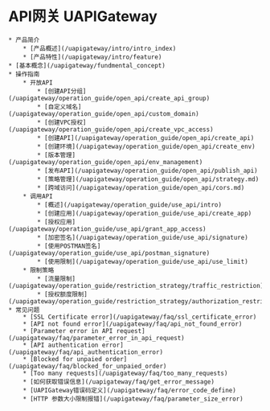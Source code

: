 # API网关 UAPIGateway
    
    * 产品简介
        * [产品概述](/uapigateway/intro/intro_index)
        * [产品特性](/uapigateway/intro/feature)
    * [基本概念](/uapigateway/fundmental_concept)
    * 操作指南
        * 开放API
            * [创建API分组](/uapigateway/operation_guide/open_api/create_api_group)
            * [自定义域名](/uapigateway/operation_guide/open_api/custom_domain)
            * [创建VPC授权](/uapigateway/operation_guide/open_api/create_vpc_access)
            * [创建API](/uapigateway/operation_guide/open_api/create_api)
            * [创建环境](/uapigateway/operation_guide/open_api/create_env)
            * [版本管理](/uapigateway/operation_guide/open_api/env_management)
            * [发布API](/uapigateway/operation_guide/open_api/publish_api)
            * [策略管理](/uapigateway/operation_guide/open_api/strategy.md)
            * [跨域访问](/uapigateway/operation_guide/open_api/cors.md)
        * 调用API
            * [概述](/uapigateway/operation_guide/use_api/intro)
            * [创建应用](/uapigateway/operation_guide/use_api/create_app)
            * [授权应用](/uapigateway/operation_guide/use_api/grant_app_access)
            * [加密签名](/uapigateway/operation_guide/use_api/signature)
            * [使用POSTMAN签名](/uapigateway/operation_guide/use_api/postman_signature)
            * [使用限制](/uapigateway/operation_guide/use_api/use_limit)
        * 限制策略
            * [流量限制](/uapigateway/operation_guide/restriction_strategy/traffic_restriction)
            * [授权额度限制](/uapigateway/operation_guide/restriction_strategy/authorization_restriction)
    * 常见问题
        * [SSL Certificate error](/uapigateway/faq/ssl_certificate_error)
        * [API not found error](/uapigateway/faq/api_not_found_error)
        * [Parameter error in API request](/uapigateway/faq/parameter_error_in_api_request)
        * [API authentication error](/uapigateway/faq/api_authentication_error)
        * [Blocked for unpaied order](/uapigateway/faq/blocked_for_unpaied_order)
        * [Too many requests](/uapigateway/faq/too_many_requests)
        * [如何获取错误信息](/uapigateway/faq/get_error_message)
        * [UAPIGateway错误码定义](/uapigateway/faq/error_code_define)
        * [HTTP 参数大小限制报错](/uapigateway/faq/parameter_size_error)
    
    









    
   
   
    
        
